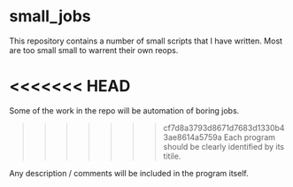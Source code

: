 # small_jobs

This repository contains a number of small scripts that I have written. Most are too small small to warrent their own reops.

<<<<<<< HEAD
=======
Some of the work in the repo will be automation of boring jobs.

>>>>>>> cf7d8a3793d8671d7683d1330b43ae8614a5759a
Each program should be clearly identified by its titile.

Any description / comments will be included in the program itself.


